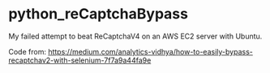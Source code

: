 # python_reCaptchaBypass
My failed attempt to beat ReCaptchaV4 on an AWS EC2 server with Ubuntu. 

Code from: https://medium.com/analytics-vidhya/how-to-easily-bypass-recaptchav2-with-selenium-7f7a9a44fa9e
